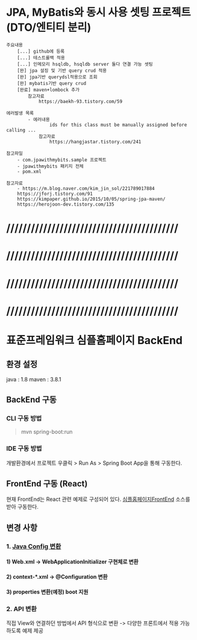 # JPA, MyBatis와 동시 사용 셋팅 프로젝트 (DTO/엔티티 분리)
	주요내용
		[...] github에 등록
		[...] 테스트롤백 적용
		[...] 인메모리 hsqldb, hsqldb server 둘다 연결 가능 셋팅
		[완] jpa 설징 및 기반 query crud 적용
		[완] jpa기반 querydsl적용으로 조회
		[완] mybatis기반 query crud
		[완료] maven+lombock 추가
			참고자료
				https://baekh-93.tistory.com/59

	에러발생 목록
			- 에러내용
					ids for this class must be manually assigned before calling ...
				참고자료
					https://hangjastar.tistory.com/241

	참고파일
		- com.jpawithmybits.sample 프로젝트
		- jpawithmybits 패키지 전체
		- pom.xml

	참고자료
		- https://m.blog.naver.com/kim_jin_sol/221789017884
		https://jforj.tistory.com/91
		https://kimpaper.github.io/2015/10/05/spring-jpa-maven/
		https://herojoon-dev.tistory.com/135


# //////////////////////////////////////////
# //////////////////////////////////////////
# //////////////////////////////////////////
# //////////////////////////////////////////

# 표준프레임워크 심플홈페이지 BackEnd

## 환경 설정
java : 1.8
maven : 3.8.1

## BackEnd 구동

### CLI 구동 방법
> mvn spring-boot:run

### IDE 구동 방법
개발환경에서 프로젝트 우클릭 > Run As > Spring Boot App을 통해 구동한다.

## FrontEnd 구동 (React)

현재 FrontEnd는 React 관련 예제로 구성되어 있다.
[심플홈페이지FrontEnd](https://github.com/eGovFramework/egovframe-template-simple-react.git) 소스를 받아 구동한다.


## 변경 사항

###  1. [Java Config 변환](./Docs/JavaConfig_Convert.md)

#### 1) Web.xml -> WebApplicationInitializer 구현체로 변환 


#### 2) context-*.xml -> @Configuration 변환


#### 3) properties 변환(예정) boot 지원


### 2. API 변환
직접 View와 연결하던 방법에서 API 형식으로 변환 -> 다양한 프론트에서 적용 가능 하도록 예제 제공

